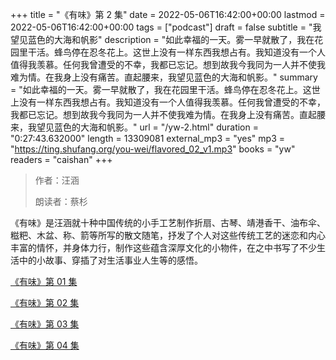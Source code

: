+++
title = "《有味》第 2 集"
date = 2022-05-06T16:42:00+00:00
lastmod = 2022-05-06T16:42:00+00:00
tags = ["podcast"]
draft = false
subtitle = "我望见蓝色的大海和帆影"
description = "如此幸福的一天。雾一早就散了，我在花园里干活。蜂鸟停在忍冬花上。这世上没有一样东西我想占有。我知道没有一个人值得我羡慕。任何我曾遭受的不幸，我都已忘记。想到故我今我同为一人并不使我难为情。在我身上没有痛苦。直起腰来，我望见蓝色的大海和帆影。"
summary = "如此幸福的一天。雾一早就散了，我在花园里干活。蜂鸟停在忍冬花上。这世上没有一样东西我想占有。我知道没有一个人值得我羡慕。任何我曾遭受的不幸，我都已忘记。想到故我今我同为一人并不使我难为情。在我身上没有痛苦。直起腰来，我望见蓝色的大海和帆影。"
url = "/yw-2.html"
duration = "0:27:43.632000"
length = 13309081
external_mp3 = "yes"
mp3 = "https://ting.shufang.org/you-wei/flavored_02_v1.mp3"
books = "yw"
readers = "caishan"
+++

> 作者：汪涵
>
> 朗读者：蔡杉

《有味》是汪涵就十种中国传统的小手工艺制作折扇、古琴、靖港香干、油布伞、糍粑、木盆、称、箭等所写的散文随笔，抒发了个人对这些传统工艺的迷恋和内心丰富的情怀，并身体力行，制作这些蕴含深厚文化的小物件，在之中书写了不少生活中的小故事、穿插了对生活事业人生等的感悟。

[《有味》第 01 集](./yw-1.html)

[《有味》第 02 集](./yw-2.html)

[《有味》第 03 集](./yw-3.html)

[《有味》第 04 集](./yw-4.html)
